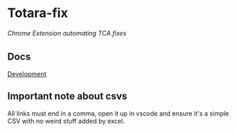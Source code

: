 # Totara-fix
###### Chrome Extension automating TCA fixes

## Docs

[Development](docs/dev.md)

## Important note about csvs

All links must end in a comma, open it up in vscode and ensure it's a simple CSV with no weird stuff added by excel.